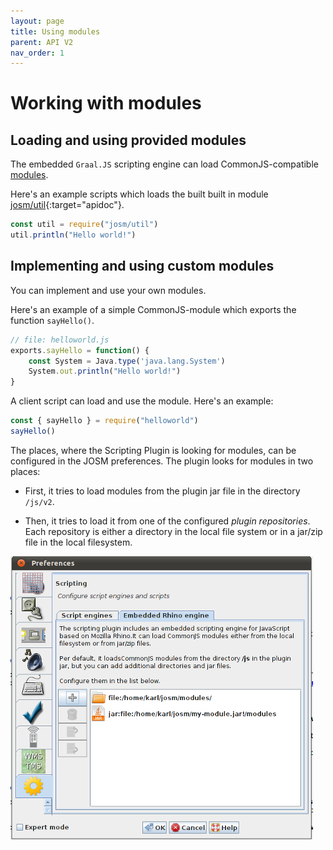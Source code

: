 ```yaml
---
layout: page
title: Using modules
parent: API V2
nav_order: 1
---
```


# Working with modules

## Loading and using provided modules

The embedded `Graal.JS` scripting engine can load CommonJS-compatible [modules][CommonJS module].

Here's an example scripts which loads the built built in module [josm/util]{:target="apidoc"}.

```js
const util = require("josm/util")
util.println("Hello world!")
```

## Implementing and using custom modules

You can implement and use your own modules.

Here's an example of a simple CommonJS-module which exports the function `sayHello()`.

```js
// file: helloworld.js
exports.sayHello = function() {
    const System = Java.type('java.lang.System')
    System.out.println("Hello world!")
}
```

A client script can load and use the module. Here's an example:

```js
const { sayHello } = require("helloworld")
sayHello()
```

The places, where the Scripting Plugin is looking for modules, can be configured in the 
JOSM preferences. The plugin looks for modules in two places:

* First, it tries to load modules from the plugin jar file in the directory `/js/v2`.

* Then, it tries to load it from one of the configured *plugin repositories*. Each
  repository is either a directory in the local file system or in a jar/zip file in the local filesystem.

  
<img src="/assets/img/v1/configure-script-repositories.png"/>



[CommonJS module]: http://www.commonjs.org/specs/modules/1.0/
[josm/util]: /api/v1/module-josm_util.html